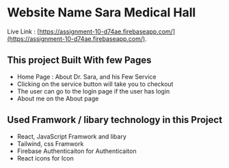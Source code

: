 # Website Name Sara Medical Hall

Live Link :  [https://assignment-10-d74ae.firebaseapp.com/](https://assignment-10-d74ae.firebaseapp.com/).

## This project Built With few Pages
- Home Page : About Dr. Sara, and his Few Service
- Clicking on the service button will take you to checkout
- The user can go to the login page if the user has login
- About me on the About page

## Used Framwork / libary technology in this Project
- React, JavaScript Framwork and libary
- Tailwind, css Framwork
- Firebase Authenticaiton for Authenticaiton
- React icons for Icon







